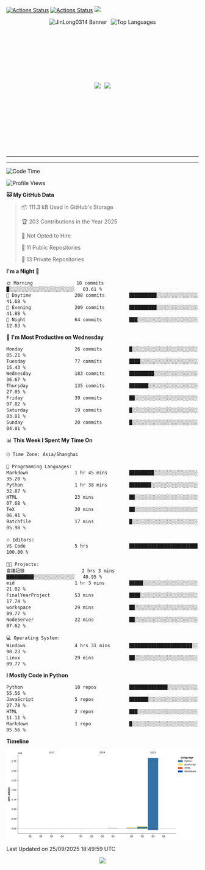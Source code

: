 [![Actions Status](https://github.com/JinLong0314/JinLong0314/workflows/wakatime-stats/badge.svg)](https://github.com/JinLong0314/JinLong0314/actions)
[![Actions Status](https://github.com/JinLong0314/JinLong0314/workflows/update-gh-activity-new/badge.svg)](https://github.com/JinLong0314/JinLong0314/actions)
![](https://visitor-badge-deno.deno.dev/JinLong0314.JinLong0314.svg)
<br>
 
<div align="center" style="display: flex; justify-content: center; align-items: center; gap: 10px;">
  <img src="https://socialify.git.ci/JinLong0314/JinLong0314/image?custom_language=Python&font=Inter&language=1&name=1&pattern=Plus" alt="JinLong0314 Banner" height="150"/>
  <img src="https://github-readme-stats.vercel.app/api/top-langs/?username=JinLong0314&hide_border=true" alt="Top Languages" height="150"/>
</div>

<br>

<div align="center" style="display: flex; justify-content: center; align-items: center; gap: 10px;">
  <img src="https://spotify-github-profile.kittinanx.com/api/view?uid=31afscsa66thkz2rxnganseg5i3a&cover_image=true&theme=default&show_offline=false&background_color=121212&interchange=true&bar_color=53b14f&bar_color_cover=true"  height="180"/>
  <img src="https://spotify-recently-played-readme.vercel.app/api?user=31afscsa66thkz2rxnganseg5i3a&count=5&width=600" height="180"/>
</div>


---

<!--START_SECTION:activity-->

<!--END_SECTION:activity-->

---

<!--START_SECTION:waka-->
![Code Time](http://img.shields.io/badge/Code%20Time-37%20hrs%2040%20mins-blue)

![Profile Views](http://img.shields.io/badge/Profile%20Views-0-blue)

**🐱 My GitHub Data** 

> 📦 111.3 kB Used in GitHub's Storage 
 > 
> 🏆 203 Contributions in the Year 2025
 > 
> 🚫 Not Opted to Hire
 > 
> 📜 11 Public Repositories 
 > 
> 🔑 13 Private Repositories 
 > 
**I'm a Night 🦉** 

```text
🌞 Morning                18 commits          █░░░░░░░░░░░░░░░░░░░░░░░░   03.61 % 
🌆 Daytime                208 commits         ██████████░░░░░░░░░░░░░░░   41.68 % 
🌃 Evening                209 commits         ██████████░░░░░░░░░░░░░░░   41.88 % 
🌙 Night                  64 commits          ███░░░░░░░░░░░░░░░░░░░░░░   12.83 % 
```
📅 **I'm Most Productive on Wednesday** 

```text
Monday                   26 commits          █░░░░░░░░░░░░░░░░░░░░░░░░   05.21 % 
Tuesday                  77 commits          ████░░░░░░░░░░░░░░░░░░░░░   15.43 % 
Wednesday                183 commits         █████████░░░░░░░░░░░░░░░░   36.67 % 
Thursday                 135 commits         ███████░░░░░░░░░░░░░░░░░░   27.05 % 
Friday                   39 commits          ██░░░░░░░░░░░░░░░░░░░░░░░   07.82 % 
Saturday                 19 commits          █░░░░░░░░░░░░░░░░░░░░░░░░   03.81 % 
Sunday                   20 commits          █░░░░░░░░░░░░░░░░░░░░░░░░   04.01 % 
```


📊 **This Week I Spent My Time On** 

```text
🕑︎ Time Zone: Asia/Shanghai

💬 Programming Languages: 
Markdown                 1 hr 45 mins        █████████░░░░░░░░░░░░░░░░   35.20 % 
Python                   1 hr 38 mins        ████████░░░░░░░░░░░░░░░░░   32.87 % 
HTML                     23 mins             ██░░░░░░░░░░░░░░░░░░░░░░░   07.68 % 
TeX                      20 mins             ██░░░░░░░░░░░░░░░░░░░░░░░   06.91 % 
Batchfile                17 mins             █░░░░░░░░░░░░░░░░░░░░░░░░   05.98 % 

🔥 Editors: 
VS Code                  5 hrs               █████████████████████████   100.00 % 

🐱‍💻 Projects: 
會議記錄                     2 hrs 3 mins        ██████████░░░░░░░░░░░░░░░   40.95 % 
mid                      1 hr 3 mins         █████░░░░░░░░░░░░░░░░░░░░   21.02 % 
FinalYearProject         53 mins             ████░░░░░░░░░░░░░░░░░░░░░   17.74 % 
workspace                29 mins             ██░░░░░░░░░░░░░░░░░░░░░░░   09.77 % 
NodeServer               22 mins             ██░░░░░░░░░░░░░░░░░░░░░░░   07.62 % 

💻 Operating System: 
Windows                  4 hrs 31 mins       ███████████████████████░░   90.23 % 
Linux                    29 mins             ██░░░░░░░░░░░░░░░░░░░░░░░   09.77 % 
```

**I Mostly Code in Python** 

```text
Python                   10 repos            ██████████████░░░░░░░░░░░   55.56 % 
JavaScript               5 repos             ███████░░░░░░░░░░░░░░░░░░   27.78 % 
HTML                     2 repos             ███░░░░░░░░░░░░░░░░░░░░░░   11.11 % 
Markdown                 1 repo              █░░░░░░░░░░░░░░░░░░░░░░░░   05.56 % 
```



**Timeline**

![Lines of Code chart](https://raw.githubusercontent.com/JinLong0314/JinLong0314/master/assets/bar_graph.png)


 Last Updated on 25/09/2025 18:49:59 UTC
<!--END_SECTION:waka-->



<p align="center">
  <img src="https://capsule-render.vercel.app/api?type=waving&color=gradient&height=60&section=footer"/>
</p>
